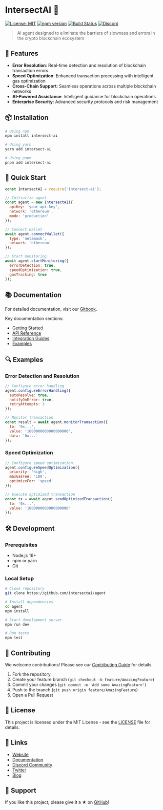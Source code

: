 # IntersectAI 🤖

[![License: MIT](https://img.shields.io/badge/License-MIT-yellow.svg)](https://opensource.org/licenses/MIT)
[![npm version](https://badge.fury.io/js/intersect-ai.svg)](https://badge.fury.io/js/intersect-ai)
[![Build Status](https://github.com/intersectai/agent/workflows/CI/badge.svg)](https://github.com/intersectai/agent/actions)
[![Discord](https://img.shields.io/discord/1234567890)](https://discord.gg/intersectai)

> AI agent designed to eliminate the barriers of slowness and errors in the crypto blockchain ecosystem

## 🚀 Features

- **Error Resolution**: Real-time detection and resolution of blockchain transaction errors
- **Speed Optimization**: Enhanced transaction processing with intelligent gas optimization
- **Cross-Chain Support**: Seamless operations across multiple blockchain networks
- **AI-Powered Assistance**: Intelligent guidance for blockchain operations
- **Enterprise Security**: Advanced security protocols and risk management

## 📦 Installation

```bash
# Using npm
npm install intersect-ai

# Using yarn
yarn add intersect-ai

# Using pnpm
pnpm add intersect-ai
```

## 🔧 Quick Start

```javascript
const IntersectAI = require('intersect-ai');

// Initialize agent
const agent = new IntersectAI({
  apiKey: 'your-api-key',
  network: 'ethereum',
  mode: 'production'
});

// Connect wallet
await agent.connectWallet({
  type: 'metamask',
  network: 'ethereum'
});

// Start monitoring
await agent.startMonitoring({
  errorDetection: true,
  speedOptimization: true,
  gasTracking: true
});
```

## 📚 Documentation

For detailed documentation, visit our [Gitbook](https://docs.intersectai.com).

Key documentation sections:
- [Getting Started](https://docs.intersectai.com/get-started)
- [API Reference](https://docs.intersectai.com/api-reference)
- [Integration Guides](https://docs.intersectai.com/integration)
- [Examples](https://docs.intersectai.com/examples)

## 🔍 Examples

### Error Detection and Resolution

```javascript
// Configure error handling
agent.configureErrorHandling({
  autoResolve: true,
  notifyOnError: true,
  retryAttempts: 3
});

// Monitor transaction
const result = await agent.monitorTransaction({
  to: '0x...',
  value: '1000000000000000000',
  data: '0x...'
});
```

### Speed Optimization

```javascript
// Configure speed optimization
agent.configureSpeedOptimization({
  priority: 'high',
  maxGasFee: '100',
  optimizeFor: 'speed'
});

// Execute optimized transaction
const tx = await agent.sendOptimizedTransaction({
  to: '0x...',
  value: '1000000000000000000'
});
```

## 🛠 Development

### Prerequisites

- Node.js 16+
- npm or yarn
- Git

### Local Setup

```bash
# Clone repository
git clone https://github.com/intersectai/agent

# Install dependencies
cd agent
npm install

# Start development server
npm run dev

# Run tests
npm test
```

## 🤝 Contributing

We welcome contributions! Please see our [Contributing Guide](CONTRIBUTING.md) for details.

1. Fork the repository
2. Create your feature branch (`git checkout -b feature/AmazingFeature`)
3. Commit your changes (`git commit -m 'Add some AmazingFeature'`)
4. Push to the branch (`git push origin feature/AmazingFeature`)
5. Open a Pull Request

## 📄 License

This project is licensed under the MIT License - see the [LICENSE](LICENSE) file for details.

## 🔗 Links

- [Website](https://intersectai.com)
- [Documentation](https://docs.intersectai.com)
- [Discord Community](https://discord.gg/intersectai)
- [Twitter](https://twitter.com/intersectai)
- [Blog](https://blog.intersectai.com)

## 🌟 Support

If you like this project, please give it a ★ on [GitHub](https://github.com/intersectai/agent)!
